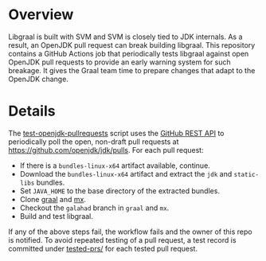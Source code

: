 Overview
========

Libgraal is built with SVM and SVM is closely tied to JDK internals. As a result, an OpenJDK pull request can break building libgraal.
This repository contains a GitHub Actions job that periodically tests libgraal against open OpenJDK pull requests to provide an
early warning system for such breakage. It gives the Graal team time to prepare changes that adapt to the OpenJDK change.

Details
=======

The [test-openjdk-pullrequests](.github/scripts/test-openjdk-pullrequests.py) script uses the
[GitHub REST API](https://docs.github.com/en/rest) to periodically poll the open, non-draft
pull requests at https://github.com/openjdk/jdk/pulls. For each pull request:
* If there is a `bundles-linux-x64` artifact available, continue.
* Download the `bundles-linux-x64` artifact and extract the `jdk` and `static-libs` bundles.
* Set `JAVA_HOME` to the base directory of the extracted bundles.
* Clone [graal](https://github.com/oracle/graal) and [mx](https://github.com/graalvm/mx).
* Checkout the `galahad` branch in `graal` and `mx`.
* Build and test libgraal.

If any of the above steps fail, the workflow fails and the owner of this repo is notified.
To avoid repeated testing of a pull request, a test record is committed under
[tested-prs/](tested-prs) for each tested pull request.
